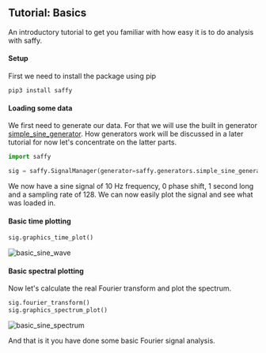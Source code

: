 ## Tutorial: Basics

An introductory tutorial to get you familiar with how easy it is to do analysis with saffy.

#### Setup

First we need to install the package using pip

`pip3 install saffy`

#### Loading some data

We first need to generate our data. For that we will use the built in generator [simple_sine_generator](<>). How generators
work will be discussed in a later tutorial for now let's concentrate on the latter parts.

```python
import saffy

sig = saffy.SignalManager(generator=saffy.generators.simple_sine_generator(10, 0, 1, 128))
```

We now have a sine signal of 10 Hz frequency, 0 phase shift, 1 second long and a sampling rate of 128.
We can now easily plot the signal and see what was loaded in.

#### Basic time plotting

```python
sig.graphics_time_plot()
```

![basic_sine_wave](https://res.cloudinary.com/ppierzc/image/upload/v1554563066/basics_ke2rbs.png)

#### Basic spectral plotting

Now let's calculate the real Fourier transform and plot the spectrum.

```python
sig.fourier_transform()
sig.graphics_spectrum_plot()
```

![basic_sine_spectrum](https://res.cloudinary.com/ppierzc/image/upload/v1554563611/spectrum_wmnunw.png)

And that is it you have done some basic Fourier signal analysis.
